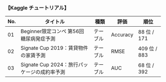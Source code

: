 ### 【Kaggle チュートリアル】
|  No. | タイトル | 種類 | 評価 | 順位 |
|------|-----|---|---|---|
| 01   | Beginner限定コンペ 第56回 糖尿病発症予測   | テーブル   | Accuracy   | 88 位 / 171   |
| 02   | Signate Cup 2019：賃貸物件の家賃予測    | テーブル   | RMSE   | 409 位 / 883   |
| 03   | Signate Cup 2024：旅行パッケージの成約率予測    | テーブル   | AUC   | 68 位 / 392   |